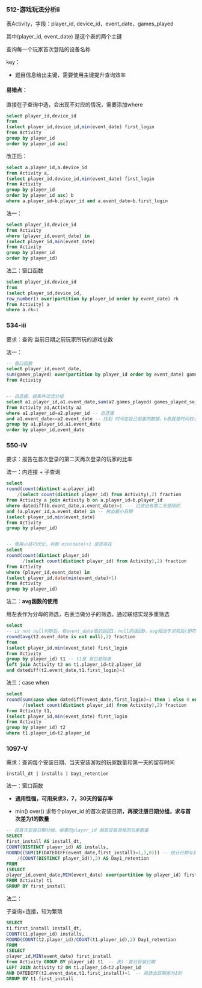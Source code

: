 ### 512-游戏玩法分析ii

表Activity，字段：player_id, device_id，event_date，games_played 

其中(player_id, event_date) 是这个表的两个主键

查询每一个玩家首次登陆的设备名称



key：

- 题目信息给出主键，需要使用主键提升查询效率





#### 易错点：

直接在子查询中选，会出现不对应的情况，需要添加where

```sql
select player_id,device_id
from
(select player_id,device_id,min(event_date) first_login
from Activity 
group by player_id
order by player_id asc)
```



改正后：

```sql
select a.player_id,a.device_id
from Activity a,
(select player_id,device_id,min(event_date) first_login
from Activity 
group by player_id
order by player_id asc) b
where a.player_id=b.player_id and a.event_date=b.first_login
```



法一：

```sql
select player_id,device_id
from Activity
where (player_id,event_date) in
(select player_id,min(event_date)
from Activity 
group by player_id
order by player_id)
```



法二：窗口函数

```sql
select player_id,device_id
from
(select player_id,device_id,
row_number() over(partition by player_id order by event_date) rk
from Activity) a
where a.rk=1
```





### 534-iii

要求：查询 当前日期之前玩家所玩的游戏总数 



法一：

```sql
-- 窗口函数
select player_id,event_date,
sum(games_played) over(partition by player_id order by event_date) games_played_so_far
from Activity


-- 自连接，按条件过滤分组
select a1.player_id,a1.event_date,sum(a2.games_played) games_played_so_far
from Activity a1,Activity a2
where a1.player_id=a2.player_id -- 自连接
and a1.event_date>=a2.event_date -- 找到 时间在自己前面的数据，b表就是时间较小的
group by a1.player_id,a1.event_date
order by player_id,event_date
```



### 550-IV

要求：报告在首次登录的第二天再次登录的玩家的比率



法一：内连接 + 子查询 

```sql
select
round(count(distinct a.player_id)
    /(select count(distinct player_id) from Activity),2) fraction
from Activity a join Activity b on a.player_id=b.player_id 
where datediff(b.event_date,a.event_date)=1  -- 过滤出有第二天登陆的
and (a.player_id,a.event_date) in -- 挑出最小日期
(select player_id,min(event_date)
from Activity
group by player_id)


-- 使用小技巧优化，判断 min(date)+1 是否存在
select
round(count(distinct player_id)
      /(select count(distinct player_id) from Activity),2) fraction
from Activity
where (player_id,event_date) in
(select player_id,date(min(event_date)+1)
from Activity
group by player_id)
```



法二：**avg函数的使用**

用左表作为分母的筛选，右表当做分子的筛选，通过联结实现多重筛选

```sql
select 
-- is not null判断后，有event_date值的返回1，null的返回0，avg相当于求和后(即符合条件的id个数)除以总id数即所求比例
round(avg(t2.event_date is not null),2) fraction
from
(select player_id,min(event_date) first_login
from Activity
group by player_id) t1 -- t1是 首日登陆表
left join Activity t2 on t1.player_id=t2.player_id
and datediff(t2.event_date,t1.first_login)=1
```



法三：case when

```sql
select 
round(sum(case when datediff(event_date,first_login)=1 then 1 else 0 end)
      /(select count(distinct player_id) from Activity),2) fraction
from Activity t1,
(select player_id,min(event_date) first_login
from Activity
group by player_id) t2
where t1.player_id=t2.player_id
```



### 1097-V

需求：查询每个安装日期、当天安装游戏的玩家数量和第一天的留存时间

```
install_dt | installs | Day1_retention
```



法一：窗口函数

- **通用性强，可用来求3，7，30天的留存率**

- min() over() 求每个player_id 的首次安装日期，**再按注册日期分组，求与首次差为1的数量** 

```sql
-- 按首次安装日期分组，组里的player_id 就是安装游戏的玩家数量
SELECT
first_install AS install_dt,
COUNT(DISTINCT player_id) AS installs,
ROUND((SUM(IF(DATEDIFF(event_date,first_install)=1,1,0))) -- 统计日期与首次安装 差为1的总数
    /(COUNT(DISTINCT player_id)),2) AS Day1_retention 
FROM
(SELECT
player_id,event_date,MIN(event_date) over(partition by player_id) first_install
FROM Activity) t1
GROUP BY first_install
```



法二：

子查询+连接，较为繁琐

```sql
SELECT
t1.first_install install_dt,
COUNT(t1.player_id) installs,
ROUND(COUNT(t2.player_id)/COUNT(t1.player_id),2) Day1_retention
FROM
(SELECT
player_id,MIN(event_date) first_install
from Activity GROUP BY player_id) t1  -- 表1：首日安装日期
LEFT JOIN Activity t2 ON t1.player_id=t2.player_id
AND DATEDIFF(t2.event_date,t1.first_install)=1  -- 挑选出日期差为1的
GROUP BY t1.first_install
```

